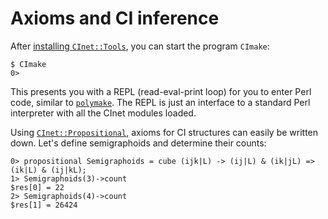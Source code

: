 # Axioms and CI inference

After [installing `CInet::Tools`](/install), you can start the program `CImake`:

``` console
$ CImake
0> 
```

This presents you with a REPL (read-eval-print loop) for you to enter
Perl code, similar to [`polymake`]. The REPL is just an interface to a
standard Perl interpreter with all the CInet modules loaded.

Using [`CInet::Propositional`], axioms for CI structures can easily
be written down. Let's define semigraphoids and determine their counts:

``` console
0> propositional Semigraphoids = cube (ijk|L) -> (ij|L) & (ik|jL) => (ik|L) & (ij|kL);
1> Semigraphoids(3)->count
$res[0] = 22
2> Semigraphoids(4)->count
$res[1] = 26424
```

[`polymake`]: https://polymake.org/doku.php
[`CInet::Propositional`]: /doc/CInet::Propositional
